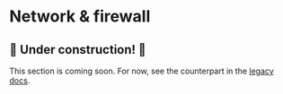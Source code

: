 # Network & firewall

## 🚧 Under construction! 🚧

This section is coming soon. For now, see the counterpart in the [legacy docs](https://onedata.org/#/home/documentation/stable/doc/administering_onedata/firewall_setup.html).

<!-- @TODO VFS-7218 missing chapter -->
